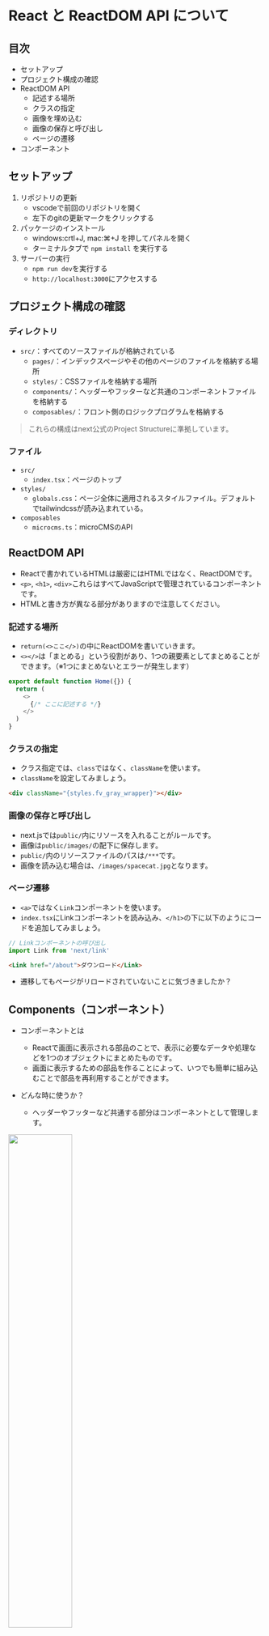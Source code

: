 # React と ReactDOM API について

## 目次

- セットアップ
- プロジェクト構成の確認
- ReactDOM API
  - 記述する場所
  - クラスの指定
  - 画像を埋め込む
  - 画像の保存と呼び出し
  - ページの遷移
- コンポーネント

## セットアップ

1. リポジトリの更新
   - vscodeで前回のリポジトリを開く
   - 左下のgitの更新マークをクリックする
2. パッケージのインストール
   - windows:crtl+J, mac:⌘+J を押してパネルを開く
   - ターミナルタブで `npm install` を実行する
3. サーバーの実行
   - `npm run dev`を実行する
   - `http://localhost:3000`にアクセスする

## プロジェクト構成の確認

### ディレクトリ

- `src/`：すべてのソースファイルが格納されている
  - `pages/`：インデックスページやその他のページのファイルを格納する場所
  - `styles/`：CSSファイルを格納する場所
  - `components/`：ヘッダーやフッターなど共通のコンポーネントファイルを格納する
  - `composables/`：フロント側のロジックプログラムを格納する

> これらの構成はnext公式のProject Structureに準拠しています。

### ファイル

- `src/`
  - `index.tsx`：ページのトップ
- `styles/`
  - `globals.css`：ページ全体に適用されるスタイルファイル。デフォルトでtailwindcssが読み込まれている。
- `composables`
  - `microcms.ts`：microCMSのAPI

## ReactDOM API

- Reactで書かれているHTMLは厳密にはHTMLではなく、ReactDOMです。
- `<p>`, `<h1>`, `<div>`これらはすべてJavaScriptで管理されているコンポーネントです。
- HTMLと書き方が異なる部分がありますので注意してください。

### 記述する場所

- `return(<>ここ</>)`の中にReactDOMを書いていきます。
- `<></>`は「まとめる」という役割があり、1つの親要素としてまとめることができます。（※1つにまとめないとエラーが発生します）

```ts
export default function Home({}) {
  return (
    <>
      {/* ここに記述する */}
    </>
  )
}
```

### クラスの指定

- クラス指定では、`class`ではなく、`className`を使います。
- `className`を設定してみましょう。

```html
<div className="{styles.fv_gray_wrapper}"></div>
```

### 画像の保存と呼び出し

- next.jsでは`public/`内にリソースを入れることがルールです。
- 画像は`public/images/`の配下に保存します。
- `public/`内のリソースファイルのパスは`/***`です。
- 画像を読み込む場合は、`/images/spacecat.jpg`となります。

### ページ遷移

- `<a>`ではなく`Link`コンポーネントを使います。
- `index.tsx`にLinkコンポーネントを読み込み、`</h1>`の下に以下のようにコードを追加してみましょう。

```ts
// Linkコンポーネントの呼び出し
import Link from 'next/link'
```

```html
<Link href="/about">ダウンロード</Link>
```

- 遷移してもページがリロードされていないことに気づきましたか？

## Components（コンポーネント）

- コンポーネントとは

  - Reactで画面に表示される部品のことで、表示に必要なデータや処理などを1つのオブジェクトにまとめたものです。
  - 画面に表示するための部品を作ることによって、いつでも簡単に組み込むことで部品を再利用することができます。

- どんな時に使うか？
  - ヘッダーやフッターなど共通する部分はコンポーネントとして管理します。

<img width="50%" src="https://yoheiko.com/wp-content/uploads/2021/02/image-2.png" />

- コンポーネントファイルは`src/components/`内に格納します。
- `src/components/Header.tsx`を開いてみましょう。
- ヘッダーを追加してみましょう。

```tsx
import Header from '@/components/Header'
```

```tsx
<Header />
```

## Composables（コンポーザブル）

- コンポーザブルは、フロント側のロジックを作るときに使われるJavaScriptのプログラム群のことです。
- 例えば
  - 入力フォームの検証を行ったり
  - ログインロジックをつけたり
  - microCMSとのやりとりも
  - コンポーザブルとして管理します。
- `src/composables`内をみてみましょう。
- `microcms.ts`があります。このファイルは記事を取得するロジックが組まれているのでコンポーザブルで管理します。

## CSSモジュールの書き方

- ReactではCSS Moduleを使うことができます
- メリット
  - 独立したCSS
  - クラス名自動生成により名前の重複がない
- 書き方

```css
.header {
  /* プロパティ */
}
```

- 書けない書き方

```css
header {
}
```
